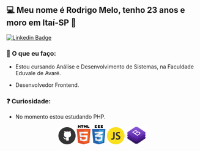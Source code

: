 ## 💻 Meu nome é Rodrigo Melo, tenho 23 anos e moro em Itaí-SP 👋

[![Linkedin Badge](https://img.shields.io/badge/-LinkedIn-blue?style=flat-square&logo=Linkedin&logoColor=white&link=https://www.linkedin.com/in/rodrigo-melo-313a87142)](https://www.linkedin.com/in/rodrigo-melo-313a87142)
 
### 💬 O que eu faço:

- Estou cursando Análise e Desenvolvimento de Sistemas, na Faculdade Eduvale de Avaré.

- Desenvolvedor Frontend.

### ❓ Curiosidade:

- No momento estou estudando PHP.


<p align="center">
 <img src="https://github.com/Rodrigomelo220/Rodrigomelo220/blob/main/.github/github.png" alt="Github" height="45"/>
 <img src="https://github.com/Rodrigomelo220/Rodrigomelo220/blob/main/.github/html.png" alt="HTML" height="50"/>
 <img src="https://github.com/Rodrigomelo220/Rodrigomelo220/blob/main/.github/css.png" alt="CSS" height="50"/>
 <img src="https://github.com/Rodrigomelo220/Rodrigomelo220/blob/main/.github/js.png" alt="Javascript" height="45"/>
 <img src="https://github.com/Rodrigomelo220/Rodrigomelo220/blob/main/.github/bootstrap.png" alt="Bootstrap" height="47"/>
 </p>
